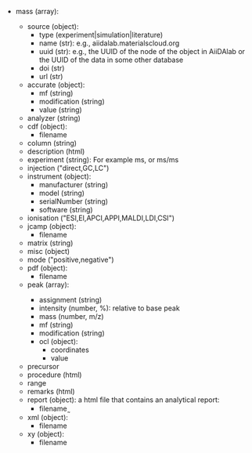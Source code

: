 - mass (array<object>):
  - source (object):
    - type (experiment|simulation|literature)
    - name (str): e.g., aiidalab.materialscloud.org
    - uuid (str): e.g., the UUID of the node of the object in AiiDAlab or the UUID of the data in some other database
    - doi (str)
    - url (str)
  - accurate (object):
    - mf (string)
    - modification (string)
    - value (string)
  - analyzer (string)
  - cdf (object):
    - filename
  - column (string)
  - description (html)
  - experiment (string): For example ms, or ms/ms
  - injection ("direct,GC,LC")
  - instrument (object):
    - manufacturer (string)
    - model (string)
    - serialNumber (string)
    - software (string)
  - ionisation ("ESI,EI,APCI,APPI,MALDI,LDI,CSI")
  - jcamp (object):
    - filename
  - matrix (string)
  - misc (object)
  - mode ("positive,negative")
  - pdf (object):
    - filename
  - peak (array<object>):
    - assignment (string)
    - intensity (number, %): relative to base peak
    - mass (number, m/z)
    - mf (string)
    - modification (string)
    - ocl (object):
      - coordinates
      - value
  - precursor
  - procedure (html)
  - range
  - remarks (html)
  - report (object): a html file that contains an analytical report:
    - filename ̰
  - xml (object):
    - filename
  - xy (object):
    - filename

